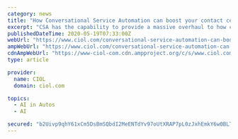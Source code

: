 ```yaml
---
category: news
title: "How Conversational Service Automation can boost your contact center"
excerpt: "CSA has the capability to provide a massive overhaul to how contact centers function by using Artificial Intelligence, Machine Learning Natural Language Processing and RPA, writes Umesh Sachdev ..."
publishedDateTime: 2020-05-19T07:33:00Z
webUrl: "https://www.ciol.com/conversational-service-automation-can-boost-contact-center/"
ampWebUrl: "https://www.ciol.com/conversational-service-automation-can-boost-contact-center/amp/"
cdnAmpWebUrl: "https://www-ciol-com.cdn.ampproject.org/c/s/www.ciol.com/conversational-service-automation-can-boost-contact-center/amp/"
type: article

provider:
  name: CIOL
  domain: ciol.com

topics:
  - AI in Autos
  - AI

secured: "b2Uivp9qhY61xCm5DsBmSQbdI2MeENTdYv97oUtXRAP7pL0zJxhEmkY6w0BLTkT4aajRguko08zwG7vvh00R/z+XoUftIits7Y042AuVrtvAnS15dsnou4YFeTpxj3pxJU/VcMKw9x41SSUunjBuhLqZJ8OJT3jZ3M3clDQlhQbrpBMbo5vM8m2ic+4wy7C8iYxn2Om5unlsinpOEPZvn8B3SY2HPQGsfV7ucKnKl9P1GN/KPUFYc3aZZqhjUY7Ty5Fx+wpKXUE8hVoGIWnbtJo1YfOH96+zpJRgz1dsD6dKLoD3t0/CeaQDE1H4l8hH;4845J/Yp1O67ddgVSEMDeA=="
---
```


